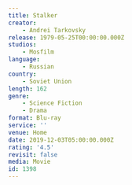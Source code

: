 ```yaml
---
title: Stalker
creator:
    - Andrei Tarkovsky
release: 1979-05-25T00:00:00.000Z
studios:
    - Mosfilm
language:
    - Russian
country:
    - Soviet Union
length: 162
genre:
    - Science Fiction
    - Drama
format: Blu-ray
service: ''
venue: Home
date: 2019-12-03T05:00:00.000Z
rating: '4.5'
revisit: false
media: Movie
id: 1398
---
```



